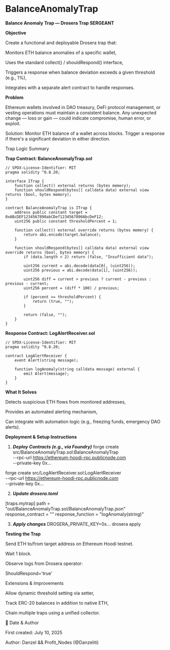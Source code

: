 # BalanceAnomalyTrap
**Balance Anomaly Trap — Drosera Trap SERGEANT** 

**Objective**

Create a functional and deployable Drosera trap that:

Monitors ETH balance anomalies of a specific wallet,

Uses the standard collect() / shouldRespond() interface,

Triggers a response when balance deviation exceeds a given threshold (e.g., 1%),

Integrates with a separate alert contract to handle responses.


**Problem**

Ethereum wallets involved in DAO treasury, DeFi protocol management, or vesting operations must maintain a consistent balance. Any unexpected change — loss or gain — could indicate compromise, human error, or exploit.

Solution: Monitor ETH balance of a wallet across blocks. Trigger a response if there's a significant deviation in either direction.

Trap Logic Summary



**Trap Contract: BalanceAnomalyTrap.sol**

```
// SPDX-License-Identifier: MIT
pragma solidity ^0.8.20;

interface ITrap {
    function collect() external returns (bytes memory);
    function shouldRespond(bytes[] calldata data) external view returns (bool, bytes memory);
}

contract BalanceAnomalyTrap is ITrap {
    address public constant target = 0xABcDEF1234567890abCDef1234567890AbcDeF12;
    uint256 public constant thresholdPercent = 1;

    function collect() external override returns (bytes memory) {
        return abi.encode(target.balance);
    }

    function shouldRespond(bytes[] calldata data) external view override returns (bool, bytes memory) {
        if (data.length < 2) return (false, "Insufficient data");

        uint256 current = abi.decode(data[0], (uint256));
        uint256 previous = abi.decode(data[1], (uint256));

        uint256 diff = current > previous ? current - previous : previous - current;
        uint256 percent = (diff * 100) / previous;

        if (percent >= thresholdPercent) {
            return (true, "");
        }

        return (false, "");
    }
}
```

**Response Contract: LogAlertReceiver.sol**
```
// SPDX-License-Identifier: MIT
pragma solidity ^0.8.20;

contract LogAlertReceiver {
    event Alert(string message);

    function logAnomaly(string calldata message) external {
        emit Alert(message);
    }
}
```


**What It Solves**

Detects suspicious ETH flows from monitored addresses,

Provides an automated alerting mechanism,

Can integrate with automation logic (e.g., freezing funds, emergency DAO alerts).



**Deployment & Setup Instructions**

1. **_Deploy Contracts (e.g., via Foundry)_**
forge create src/BalanceAnomalyTrap.sol:BalanceAnomalyTrap \
  --rpc-url https://ethereum-hoodi-rpc.publicnode.com \
  --private-key 0x...

forge create src/LogAlertReceiver.sol:LogAlertReceiver \
  --rpc-url https://ethereum-hoodi-rpc.publicnode.com \
  --private-key 0x...

2. **_Update drosera.toml_**

[traps.mytrap]
path = "out/BalanceAnomalyTrap.sol/BalanceAnomalyTrap.json"
response_contract = "<LogAlertReceiver address>"
response_function = "logAnomaly(string)"

3. **_Apply changes_**
DROSERA_PRIVATE_KEY=0x... drosera apply


**Testing the Trap**

Send ETH to/from target address on Ethereum Hoodi testnet.

Wait 1 block.

Observe logs from Drosera operator:

ShouldRespond='true'

Extensions & Improvements

Allow dynamic threshold setting via setter,

Track ERC-20 balances in addition to native ETH,

Chain multiple traps using a unified collector.


📅 Date & Author

First created: July 10, 2025

Author: Danzel && Profit_Nodes (@Danzeliti)

